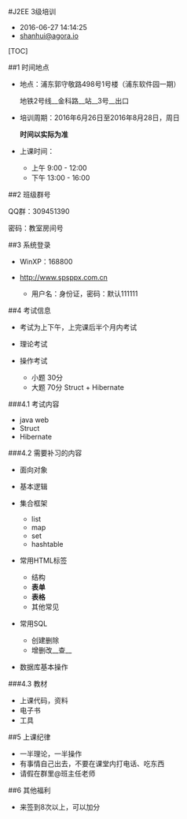 #J2EE 3级培训

* 2016-06-27 14:14:25
* <shanhui@agora.io>

[TOC]

##1 时间地点

* 地点：浦东郭守敬路498号1号楼（浦东软件园一期）

    地铁2号线__金科路__站__3号__出口
    
* 培训周期：2016年6月26日至2016年8月28日，周日

    __时间以实际为准__
    
* 上课时间：

    * 上午 9:00 - 12:00
    * 下午 13:00 - 16:00
    
##2 班级群号

QQ群：309451390

密码：教室房间号

##3 系统登录

* WinXP：168800
* http://www.spsppx.com.cn
    
    * 用户名：身份证，密码：默认111111

##4 考试信息

* 考试为上下午，上完课后半个月内考试
* 理论考试
* 操作考试

    * 小题 30分
    * 大题 70分 Struct + Hibernate

###4.1 考试内容

* java web
* Struct
* Hibernate

###4.2 需要补习的内容

* 面向对象
* 基本逻辑
* 集合框架

    * list
    * map
    * set
    * hashtable

* 常用HTML标签

    * 结构
    * __表单__
    * __表格__
    * 其他常见

* 常用SQL

    * 创建删除
    * 增删改__查__

* 数据库基本操作

###4.3 教材

* 上课代码，资料
* 电子书
* 工具

##5 上课纪律

* 一半理论，一半操作
* 有事情自己出去，不要在课堂内打电话、吃东西
* 请假在群里@班主任老师

##6 其他福利

* 来签到8次以上，可以加分


